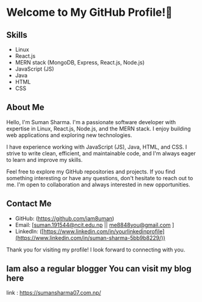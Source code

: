 # Welcome to My GitHub Profile!👋

## Skills

- Linux
- React.js
- MERN stack (MongoDB, Express, React.js, Node.js)
- JavaScript (JS)
- Java
- HTML
- CSS

## About Me

Hello, I'm Suman Sharma. I'm a passionate software developer with expertise in Linux, React.js, Node.js, and the MERN stack. I enjoy building web applications and exploring new technologies.

I have experience working with JavaScript (JS), Java, HTML, and CSS. I strive to write clean, efficient, and maintainable code, and I'm always eager to learn and improve my skills.

Feel free to explore my GitHub repositories and projects. If you find something interesting or have any questions, don't hesitate to reach out to me. I'm open to collaboration and always interested in new opportunities.

## Contact Me

- GitHub: (https://github.com/iam8uman)
- Email: [suman.191544@ncit.edu.np || me8848you@gmail.com ]
- LinkedIn: ([https://www.linkedin.com/in/yourlinkedinprofile](https://www.linkedin.com/in/suman-sharma-5bb9b8229/))

Thank you for visiting my profile! I look forward to connecting with you.

## Iam also a regular blogger You can visit my blog here 
link : https://sumansharma07.com.np/



<!--
**iam8uman/iam8uman** is a ✨ _special_ ✨ repository because its `README.md` (this file) appears on your GitHub profile.

Here are some ideas to get you started:

- 🔭 I’m currently working on ...
- 🌱 I’m currently learning ...
- 👯 I’m looking to collaborate on ...
- 🤔 I’m looking for help with ...
- 💬 Ask me about ...
- 📫 How to reach me: ...
- 😄 Pronouns: ...
- ⚡ Fun fact: ...
-->
